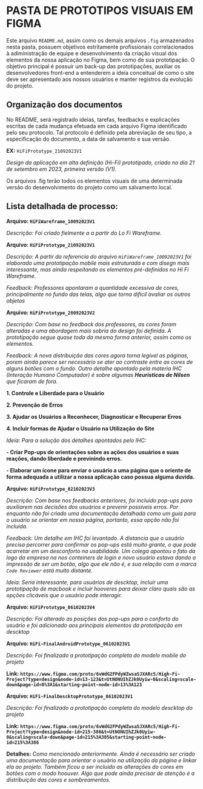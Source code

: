 # PASTA DE PROTOTIPOS VISUAIS EM FIGMA

Este arquivo `README.md`, assim como os demais arquivos `.fig` armazenados nesta pasta, possuem objetivos estritamente profissionais correlacionados à adiministração de equipe e desenvolvimento da criação visual dos elementos da nossa aplicação no Figma, bem como de sua prototipação. O objetivo principal é possuir um back-up das prototipações, auxiliar os desenvolvedores front-end a entenderem a ideia conceitual de como o site deve ser apresentado aos nossos usuários e manter registros da evolução do projeto.

## Organização dos documentos

No README, será registrado ideias, tarefas, feedbacks e explicações escritas de cada mudança efetuada em cada arquivo Figma identificado pelo seu protocolo. Tal protocolo é definido pela abreviação de seu tipo, a especificação do documento, a data de salvamento e sua versão.


**EX:** `HiFiPrototype_21092023V1`


_Design da aplicação em alta definição (Hi-Fi) prototipado, criado no dia 21 de setembro em 2023, primeira versão (V1)._


Os arquivos .fig terão todos os elementos visuais de uma determinada versão do desenvolvimento do projeto como um salvamento local.


## Lista detalhada de processo:

**Arquivo: `HiFiWareframe_10092023V1`**


_Descrição: Foi criado fielmente a a partir do Lo Fi Wareframe._


**Arquivo: `HiFiPrototype_21092023V1`**

_Descrição: A partir da referencia do arquivo `HiFiWareframe_10092023V1` foi elaborado uma prototipação mobile mais estruturada e com disegn mais interessante, mas ainda respeitando os elementos pré-definidos no Hi Fi Wareframe._


_Feedback: Professores apontaram a quantidade excessiva de cores, principalmente no fundo das telas, algo que torna dificil avaliar os outros objetos_


**Arquivo: `HiFiPrototype_28092023V2`**

_Descrição: Com base no feedback dos professores, as cores foram alteradas e uma abordagem mais sobria do design foi definida. A prototipação segue quase toda da mesma forma anterior, assim como os elementos._


_Feedback: A nova distribuição das cores agora torna legível as páginas, porem ainda parece ser necessário se ater ao contraste entre as cores de alguns botões com o fundo. Outro detalhe apontado pela materia IHC (Interação Humano Computador) é sobre algumas **Heurísticas de Nilsen** que ficaram de fora._


**1. Controle e Liberdade para o Usuário**

**2. Prevenção de Erros**

**3. Ajudar os Usuários a Reconhecer, Diagnosticar e Recuperar Erros**

**4. Incluir formas de Ajudar o Usuário na Utilização do Site**


_Ideia: Para a solução dos detalhes apontados pelo IHC:_

**- Criar Pop-ups de orientações sobre as ações dos usuários e suas reações, dando liberdade e previnindo erros.**

**- Elaborar um ícone para enviar o usuário a uma página que o oriente de forma adequada a utilizar a nossa aplicação caso possua alguma duvida.**


**Arquivo: `HiFiPrototype_02102023V3`**

_Descrição: Com base nos feedbacks anteriores, foi incluido pop-ups para auxiliarem nas decisões dos usuários e prevenir possíveis erros. Por enquanto não foi criado uma documentação detalhada como um guia para o usuário se orientar em nossa página, portanto, essa opção não foi incluida._

_Feedback: Um detalhe em IHC foi levantado. A distancia que o usuário precisa percorrer para confirmar os pop-ups está muito grante, o que pode acarretar em um desconforto na usabilidade. Um colega apontou o fato da logo da empresa na nos conteiners de login e novo usuário estava dando a impressão de ser um botão, algo que ele não é, e sua relação com a marca `Code Reviewer` está muito distante._

_Ideia: Seria interessante, para usuários de descktop, incluir uma prototipação de macbook e incluir hooveres para deixar claro quais são as opções clicáveis que o usuário pode interagir._

**Arquivo: `HiFiPrototype_06102023V4`**

_Descrição: Foi alterado as posições dos pop-ups para o conforto do usuário e foi adicionado aos principais elementos da prototipação em descktop_

**Arquivo: `HiFi-FinalAndroidPrototype_06102023V1`**

_Descrição: Foi finalizado a prototipação completa do modelo mobile do projeto_

**Link: `https://www.figma.com/proto/6vWdG2FPdyWZwsaSJXARc5/High-Fi-Project?type=design&node-id=13-123&t=UtNONUIhZJk0Uyiw-0&scaling=scale-down&page-id=0%3A1&starting-point-node-id=13%3A123`**

**Arquivo: `HiFi-FinalDescktopPrototype_06102023V1`**

_Descrição: Foi finalizado a prototipação completa do modelo descktop do projeto_

**Link: `https://www.figma.com/proto/6vWdG2FPdyWZwsaSJXARc5/High-Fi-Project?type=design&node-id=215-386&t=UtNONUIhZJk0Uyiw-0&scaling=scale-down&page-id=215%3A385&starting-point-node-id=215%3A386`**

**Detalhes:**
_Como mencionado anteriormente. Ainda é necessário ser criado uma documentação para orientar o usuário na utilização da página e linkar ela ao projeto. Também ficou a ser incluido as alterações do cores em botões com o modo hoouver. Algo que pode ainda precisar de atenção é a distribuição das cores e sombreamentos._